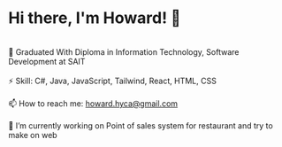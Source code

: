 # Hi there, I'm Howard! 👋
<br>🌱 Graduated With Diploma in Information Technology, Software Development at SAIT</br>
<br>⚡ Skill: C#, Java, JavaScript, Tailwind, React, HTML, CSS</br>
<br>📫 How to reach me: howard.hyca@gmail.com</br>
<br>🔭 I’m currently working on Point of sales system for restaurant and try to make on web</br>


<!--
**howardhokyin/howardhokyin** is a ✨ _special_ ✨ repository because its `README.md` (this file) appears on your GitHub profile.

Here are some ideas to get you started:


- 👯 I’m looking to collaborate on ...
- 🤔 I’m looking for help with ...
- 💬 Ask me about ...
- 😄 Pronouns: ...
- ⚡ Fun fact: ...
-->
